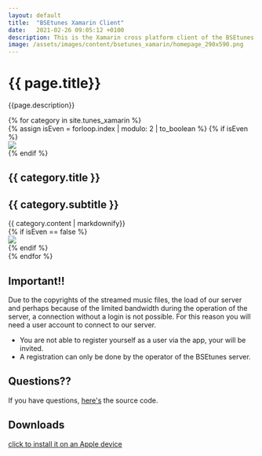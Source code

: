 ```yaml
---
layout: default
title:  "BSEtunes Xamarin Client"
date:   2021-02-26 09:05:12 +0100
description: This is the Xamarin cross platform client of the BSEtunes system. With this client an authorized user can play singles, whole albums, the content of your self created playlists and randomized, the whole content of your selected BSEtunes.
image: /assets/images/content/bsetunes_xamarin/homepage_290x590.png
---
```


# {{ page.title}}

{{page.description}}

<div class="card-container">
{% for category in site.tunes_xamarin %}
<div class="card py-4">
  <div class="row no-gutters">
  {% assign isEven = forloop.index | modulo: 2 | to_boolean  %}
  {% if isEven %}
  <div class="col-md-6  d-flex justify-content-center">
  <img src="{{category.image}}"/>
  </div>
  {% endif %}
    <div class="col-md-6">
      <div class="card-body">
        <h2 class="card-title">{{ category.title }}</h2>
        <h2 class="card-title">{{ category.subtitle }}</h2>
        <div>{{ category.content | markdownify}}</div>
      </div> 
    </div>
    {% if isEven == false %}
  <div class="col-md-6  d-flex justify-content-center">
  <img src="{{category.image}}"/>
  </div>
  {% endif %}
  </div>
</div>
{% endfor %}
</div>


## Important!!

Due to the copyrights of the streamed music files, the load of our server and perhaps because of the limited bandwidth during the operation of the server, a connection without a login is not possible. For this reason you will need a user account to connect to our server.

- You are not able to register yourself as a user via the app, your will be invited.
- A registration can only be done by the operator of the BSEtunes server.

## Questions??
If you have questions, [here's]({{site.repositories.bsetunes_xamarin}}) the source code.

## Downloads

<a href="itms-services://?action=download-manifest&url=https://uwe-e.github.io/downloads/bsetunes/ios/manifest.plist">click to install it on an Apple device</a>

